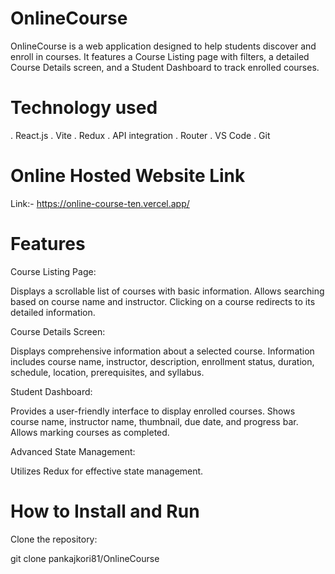 # OnlineCourse

OnlineCourse is a web application designed to help students discover and enroll in courses. It features a Course Listing page with filters, a detailed Course Details screen, and a Student Dashboard to track enrolled courses.



# Technology used
. React.js
. Vite
. Redux
. API integration
. Router
. VS Code
. Git




# Online Hosted Website Link
Link:-
https://online-course-ten.vercel.app/



# Features
Course Listing Page:

Displays a scrollable list of courses with basic information.
Allows searching based on course name and instructor.
Clicking on a course redirects to its detailed information.

Course Details Screen:

Displays comprehensive information about a selected course.
Information includes course name, instructor, description, enrollment status, duration, schedule, location, prerequisites, and syllabus.

Student Dashboard:

Provides a user-friendly interface to display enrolled courses.
Shows course name, instructor name, thumbnail, due date, and progress bar.
Allows marking courses as completed.

Advanced State Management:

Utilizes Redux for effective state management.



# How to Install and Run
Clone the repository:

git clone pankajkori81/OnlineCourse 




